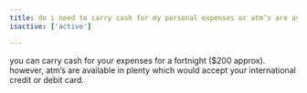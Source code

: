 ```yaml
---
title: do i need to carry cash for my personal expenses or atm’s are available
isactive: ['active']

---
```


you can carry cash for your expenses for a fortnight ($200 approx). however, atm’s are available in plenty which would accept your international credit or debit card.